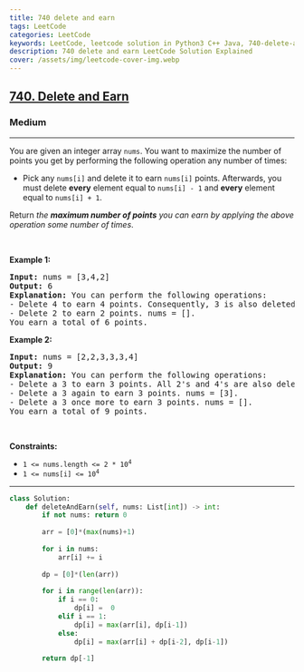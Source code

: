 ```yaml
---
title: 740 delete and earn
tags: LeetCode
categories: LeetCode
keywords: LeetCode, leetcode solution in Python3 C++ Java, 740-delete-and-earn solution
description: 740 delete and earn LeetCode Solution Explained
cover: /assets/img/leetcode-cover-img.webp
---
```



<h2><a href="https://leetcode.com/problems/delete-and-earn/">740. Delete and Earn</a></h2><h3>Medium</h3><hr><div><p>You are given an integer array <code>nums</code>. You want to maximize the number of points you get by performing the following operation any number of times:</p>

<ul>
	<li>Pick any <code>nums[i]</code> and delete it to earn <code>nums[i]</code> points. Afterwards, you must delete <b>every</b> element equal to <code>nums[i] - 1</code> and <strong>every</strong> element equal to <code>nums[i] + 1</code>.</li>
</ul>

<p>Return <em>the <strong>maximum number of points</strong> you can earn by applying the above operation some number of times</em>.</p>

<p>&nbsp;</p>
<p><strong>Example 1:</strong></p>

<pre><strong>Input:</strong> nums = [3,4,2]
<strong>Output:</strong> 6
<strong>Explanation:</strong> You can perform the following operations:
- Delete 4 to earn 4 points. Consequently, 3 is also deleted. nums = [2].
- Delete 2 to earn 2 points. nums = [].
You earn a total of 6 points.
</pre>

<p><strong>Example 2:</strong></p>

<pre><strong>Input:</strong> nums = [2,2,3,3,3,4]
<strong>Output:</strong> 9
<strong>Explanation:</strong> You can perform the following operations:
- Delete a 3 to earn 3 points. All 2's and 4's are also deleted. nums = [3,3].
- Delete a 3 again to earn 3 points. nums = [3].
- Delete a 3 once more to earn 3 points. nums = [].
You earn a total of 9 points.</pre>

<p>&nbsp;</p>
<p><strong>Constraints:</strong></p>

<ul>
	<li><code>1 &lt;= nums.length &lt;= 2 * 10<sup>4</sup></code></li>
	<li><code>1 &lt;= nums[i] &lt;= 10<sup>4</sup></code></li>
</ul>
</div>

---




```python
class Solution:
    def deleteAndEarn(self, nums: List[int]) -> int:
        if not nums: return 0
        
        arr = [0]*(max(nums)+1)
        
        for i in nums:
            arr[i] += i
        
        dp = [0]*(len(arr))
        
        for i in range(len(arr)):
            if i == 0:
                dp[i] =  0
            elif i == 1:
                dp[i] = max(arr[i], dp[i-1])
            else:
                dp[i] = max(arr[i] + dp[i-2], dp[i-1])
        
        return dp[-1]
```
